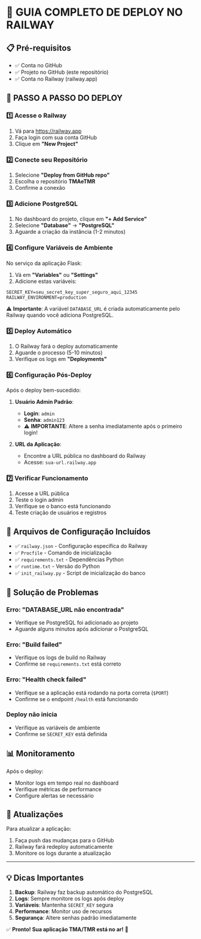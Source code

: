 # 🚂 GUIA COMPLETO DE DEPLOY NO RAILWAY

## 📋 Pré-requisitos
- ✅ Conta no GitHub
- ✅ Projeto no GitHub (este repositório)
- ✅ Conta no Railway (railway.app)

## 🚀 PASSO A PASSO DO DEPLOY

### 1️⃣ Acesse o Railway
1. Vá para https://railway.app
2. Faça login com sua conta GitHub
3. Clique em **"New Project"**

### 2️⃣ Conecte seu Repositório
1. Selecione **"Deploy from GitHub repo"**
2. Escolha o repositório **TMAeTMR**
3. Confirme a conexão

### 3️⃣ Adicione PostgreSQL
1. No dashboard do projeto, clique em **"+ Add Service"**
2. Selecione **"Database"** → **"PostgreSQL"**
3. Aguarde a criação da instância (1-2 minutos)

### 4️⃣ Configure Variáveis de Ambiente
No serviço da aplicação Flask:
1. Vá em **"Variables"** ou **"Settings"**
2. Adicione estas variáveis:

```env
SECRET_KEY=seu_secret_key_super_seguro_aqui_12345
RAILWAY_ENVIRONMENT=production
```

⚠️ **Importante**: A variável `DATABASE_URL` é criada automaticamente pelo Railway quando você adiciona PostgreSQL.

### 5️⃣ Deploy Automático
1. O Railway fará o deploy automaticamente
2. Aguarde o processo (5-10 minutos)
3. Verifique os logs em **"Deployments"**

### 6️⃣ Configuração Pós-Deploy
Após o deploy bem-sucedido:

1. **Usuário Admin Padrão**:
   - **Login**: `admin`
   - **Senha**: `admin123`
   - ⚠️ **IMPORTANTE**: Altere a senha imediatamente após o primeiro login!

2. **URL da Aplicação**:
   - Encontre a URL pública no dashboard do Railway
   - Acesse: `sua-url.railway.app`

### 7️⃣ Verificar Funcionamento
1. Acesse a URL pública
2. Teste o login admin
3. Verifique se o banco está funcionando
4. Teste criação de usuários e registros

## 🔧 Arquivos de Configuração Incluídos

- ✅ `railway.json` - Configuração específica do Railway
- ✅ `Procfile` - Comando de inicialização
- ✅ `requirements.txt` - Dependências Python
- ✅ `runtime.txt` - Versão do Python
- ✅ `init_railway.py` - Script de inicialização do banco

## 🚨 Solução de Problemas

### Erro: "DATABASE_URL não encontrada"
- Verifique se PostgreSQL foi adicionado ao projeto
- Aguarde alguns minutos após adicionar o PostgreSQL

### Erro: "Build failed"
- Verifique os logs de build no Railway
- Confirme se `requirements.txt` está correto

### Erro: "Health check failed"
- Verifique se a aplicação está rodando na porta correta (`$PORT`)
- Confirme se o endpoint `/health` está funcionando

### Deploy não inicia
- Verifique as variáveis de ambiente
- Confirme se `SECRET_KEY` está definida

## 📊 Monitoramento

Após o deploy:
- Monitor logs em tempo real no dashboard
- Verifique métricas de performance
- Configure alertas se necessário

## 🔄 Atualizações

Para atualizar a aplicação:
1. Faça push das mudanças para o GitHub
2. Railway fará redeploy automaticamente
3. Monitore os logs durante a atualização

---

## 💡 Dicas Importantes

1. **Backup**: Railway faz backup automático do PostgreSQL
2. **Logs**: Sempre monitore os logs após deploy
3. **Variáveis**: Mantenha `SECRET_KEY` segura
4. **Performance**: Monitor uso de recursos
5. **Segurança**: Altere senhas padrão imediatamente

✅ **Pronto! Sua aplicação TMA/TMR está no ar!** 🎉

